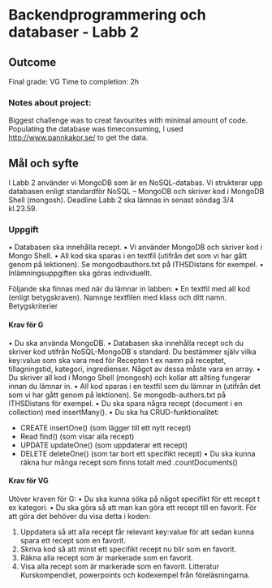 # Backendprogrammering och databaser - Labb 2

## Outcome
Final grade: VG
Time to completion: 2h

### Notes about project:
Biggest challenge was to creat favourites with minimal amount of code. Populating the database was timeconsuming, I used http://www.pannkakor.se/ to get the data.

## Mål och syfte

I Labb 2 använder vi MongoDB som är en NoSQL-databas. Vi strukterar upp databasen enligt
standardför NoSQL – MongoDB och skriver kod i MongoDB Shell (mongosh).
Deadline
Labb 2 ska lämnas in senast söndag 3/4 kl.23.59.

### Uppgift

• Databasen ska innehålla recept.
• Vi använder MongoDB och skriver kod i Mongo Shell.
• All kod ska sparas i en textfil (utifrån det som vi har gått genom på lektionen). Se mongodbauthors.txt på ITHSDistans för exempel.
• Inlämningsuppgiften ska göras individuellt.

Följande ska finnas med när du lämnar in labben:
• En textfil med all kod (enligt betygskraven). Namnge textfilen med klass och ditt namn.
Betygskriterier

#### Krav för G

• Du ska använda MongoDB.
• Databasen ska innehålla recept och du skriver kod utifrån NoSQL-MongoDB´s standard.
Du bestämmer själv vilka key:value som ska vara med för Recepten t ex namn på receptet,
tillagningstid, kategori, ingredienser. Något av dessa måste vara en array.
• Du skriver all kod i Mongo Shell (mongosh) och kollar att allting fungerar innan du lämnar in.
• All kod sparas i en textfil som du lämnar in (utifrån det som vi har gått genom på lektionen).
Se mongodb-authors.txt på ITHSDistans för exempel.
• Du ska spara några recept (document i en collection) med insertMany().
• Du ska ha CRUD-funktionalitet:

- CREATE insertOne() (som lägger till ett nytt recept)
- Read find() (som visar alla recept)
- UPDATE updateOne() (som uppdaterar ett recept)
- DELETE deleteOne() (som tar bort ett specifikt recept)
  • Du ska kunna räkna hur många recept som finns totalt med .countDocuments()

#### Krav för VG

Utöver kraven för G:
• Du ska kunna söka på något specifikt för ett recept t ex kategori.
• Du ska göra så att man kan göra ett recept till en favorit.
För att göra det behöver du visa detta i koden:

1. Uppdatera så att alla recept får relevant key:value för att sedan kunna spara ett recept
   som en favorit.
2. Skriva kod så att minst ett specifikt recept nu blir som en favorit.
3. Räkna alla recept som är markerade som en favorit.
4. Visa alla recept som är markerade som en favorit.
   Litteratur
   Kurskompendiet, powerpoints och kodexempel från föreläsningarna.
